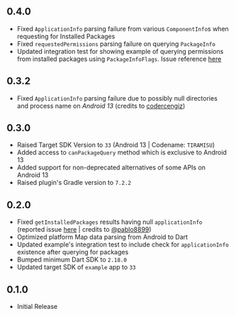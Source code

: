 ## 0.4.0

* Fixed `ApplicationInfo` parsing failure from various `ComponentInfo`s when requesting for Installed Packages
* Fixed `requestedPermissions` parsing failure on querying `PackageInfo`
* Updated integration test for showing example of querying permissions from installed packages using `PackageInfoFlags`. Issue reference [here](https://github.com/nsNeruno/android_package_manager/issues/4)

## 0.3.2

* Fixed `ApplicationInfo` parsing failure due to possibly null directories and process name on *Android 13* (credits to [codercengiz](https://github.com/codercengiz))

## 0.3.0

* Raised Target SDK Version to `33` (Android 13 | Codename: `TIRAMISU`)
* Added access to `canPackageQuery` method which is exclusive to Android 13
* Added support for non-deprecated alternatives of some APIs on Android 13
* Raised plugin's Gradle version to `7.2.2`

## 0.2.0

* Fixed `getInstalledPackages` results having null `applicationInfo` (reported issue [here](https://github.com/nsNeruno/android_package_manager/issues/1) | credits to [@pablo8899](https://github.com/pablo8899))
* Optimized platform Map data parsing from Android to Dart
* Updated example's integration test to include check for `applicationInfo` existence after 
querying for packages
* Bumped minimum Dart SDK to `2.18.0`
* Updated target SDK of `example` app to `33`

## 0.1.0

* Initial Release
